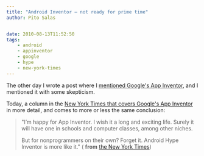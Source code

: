 ```yaml
---
title: "Android Inventor – not ready for prime time"
author: Pito Salas


date: 2010-08-13T11:52:50
tags:
    - android
    - appinventor
    - google
    - hype
    - new-york-times
---
```




The other day I wrote a post where I [mentioned Google's App
Inventor](</2010/08/05/david-weinberger-has-flat-feet-programming/>), and I
mentioned it with some skepticism.

Today, a column in the [New York Times that covers Google's App
Inventor](<http://www.nytimes.com/2010/08/12/technology/personaltech/12pogue.html>)
in more detail, and comes to more or less the same conclusion:

> "I’m happy for App Inventor. I wish it a long and exciting life. Surely it
> will have one in schools and computer classes, among other niches.
>
> But for nonprogrammers on their own? Forget it. Android Hype Inventor is
> more like it." ( **from** [the New York
> Times](<http://www.nytimes.com/2010/08/12/technology/personaltech/12pogue.html>))


